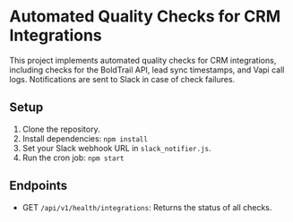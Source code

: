 # Automated Quality Checks for CRM Integrations

This project implements automated quality checks for CRM integrations, including checks for the BoldTrail API, lead sync timestamps, and Vapi call logs. Notifications are sent to Slack in case of check failures.

## Setup
1. Clone the repository.
2. Install dependencies: `npm install`
3. Set your Slack webhook URL in `slack_notifier.js`.
4. Run the cron job: `npm start`

## Endpoints
- GET `/api/v1/health/integrations`: Returns the status of all checks.